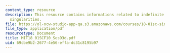 ```yaml
---
content_type: resource
description: This resource contains informations related to indefinite integrals and
  singularities.
file: https://ol-ocw-studio-app-qa.s3.amazonaws.com/courses/18-01sc-single-variable-calculus-fall-2010/69cbe9b226774e56effadc31c8195b97_MIT18_01SCF10_Ses93d.pdf
file_type: application/pdf
resourcetype: Document
title: MIT18_01SCF10_Ses93d.pdf
uid: 69cbe9b2-2677-4e56-effa-dc31c8195b97
---
```

